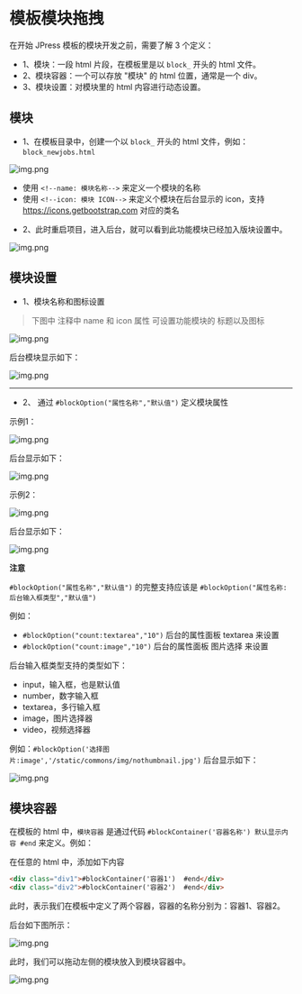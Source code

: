 # 模板模块拖拽

在开始 JPress 模板的模块开发之前，需要了解 3 个定义：

- 1、模块：一段 html 片段，在模板里是以 `block_` 开头的 html 文件。
- 2、模块容器：一个可以存放 "模块" 的 html 位置，通常是一个 div。
- 3、模块设置：对模块里的 html 内容进行动态设置。



## 模块

* 1、在模板目录中，创建一个以 `block_` 开头的 html 文件，例如：`block_newjobs.html`

![img.png](../image/template/template_18.png)

- 使用 `<!--name: 模块名称-->` 来定义一个模块的名称
- 使用 `<!--icon: 模块 ICON-->` 来定义个模块在后台显示的 icon，支持 https://icons.getbootstrap.com 对应的类名

* 2、此时重启项目，进入后台，就可以看到此功能模块已经加入版块设置中。

![img.png](../image/template/template_19.png)



## 模块设置

* 1、模块名称和图标设置

>  下图中 注释中 name 和 icon 属性 可设置功能模块的 标题以及图标

![img.png](../image/template/template_24.png)

后台模块显示如下：

![img.png](../image/template/template_25.png)

----

* 2、 通过 `#blockOption("属性名称","默认值")` 定义模块属性

示例1：

![img.png](../image/template/template_27.png)

后台显示如下：

![img.png](../image/template/template_28.png)


示例2：

![img.png](../image/template/template_29.png)

后台显示如下：

![img.png](../image/template/template_30.png)

**注意**

`#blockOption("属性名称","默认值")` 的完整支持应该是 `#blockOption("属性名称:后台输入框类型","默认值")`

例如：

- `#blockOption("count:textarea","10")` 后台的属性面板 textarea 来设置
- `#blockOption("count:image","10")` 后台的属性面板 图片选择 来设置

后台输入框类型支持的类型如下：

- input，输入框，也是默认值
- number，数字输入框
- textarea，多行输入框
- image，图片选择器
- video，视频选择器

例如：`#blockOption('选择图片:image','/static/commons/img/nothumbnail.jpg')` 后台显示如下：

![img.png](../image/template/template_block_image.png)

## 模块容器

在模板的 html 中，`模块容器` 是通过代码 `#blockContainer('容器名称') 默认显示内容 #end` 来定义。例如：

在任意的 html 中，添加如下内容

```html
<div class="div1">#blockContainer('容器1')  #end</div>
<div class="div2">#blockContainer('容器2')  #end</div>
```

此时，表示我们在模板中定义了两个容器，容器的名称分别为：容器1、容器2。

后台如下图所示：

![img.png](../image/template/template_16.png)

此时，我们可以拖动左侧的模块放入到模块容器中。

![img.png](../image/template/template_17.png)

